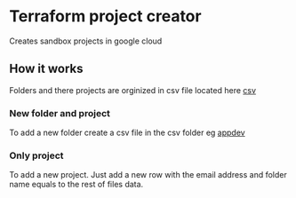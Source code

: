 # Terraform project creator
Creates sandbox projects in google cloud

## How it works

Folders and there projects are orginized in csv file located here [csv](/csv)

### New folder and project
To add a new folder create a csv file in the csv folder eg [appdev](/csv/appdev.csv)

### Only project
To add a new project. Just add a new row with the email address and folder name equals to the rest of files data.